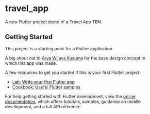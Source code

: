 # travel_app

A new Flutter project demo of a Travel App TBN.

## Getting Started

This project is a starting point for a Flutter application.

A big shout out to <a href="https://dribbble.com/shots/15793197-Travel-App">Arya Wijaya Kusuma</a> for the base design concept in which this app was made.

A few resources to get you started if this is your first Flutter project:

- [Lab: Write your first Flutter app](https://docs.flutter.dev/get-started/codelab)
- [Cookbook: Useful Flutter samples](https://docs.flutter.dev/cookbook)

For help getting started with Flutter development, view the
[online documentation](https://docs.flutter.dev/), which offers tutorials,
samples, guidance on mobile development, and a full API reference.
